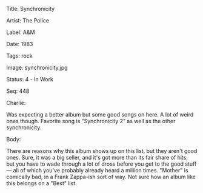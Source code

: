 Title:  Synchronicity

Artist: The Police

Label:  A&M

Date:   1983

Tags:   rock

Image:  synchronicity.jpg

Status: 4 - In Work

Seq:    448

Charlie: 

Was expecting a better album but some good songs on here. A lot of weird ones though. Favorite song is “Synchronicity 2” as well as the other synchronicity.


Body: 

There are reasons why this album shows up on this list, but they aren't good ones. Sure, it was a big seller, and it's got more than its fair share of hits, but you have to wade through a lot of dross before you get to the good stuff — all of which you've probably already heard a million times. "Mother" is comically bad, in a Frank Zappa-ish sort of way. Not sure how an album like this belongs on a "Best" list. 

